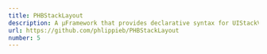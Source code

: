 ```yaml
---
title: PHBStackLayout
description: A μFramework that provides declarative syntax for UIStackView-based layouts in Swift.
url: https://github.com/phlippieb/PHBStackLayout
number: 5
---
```

